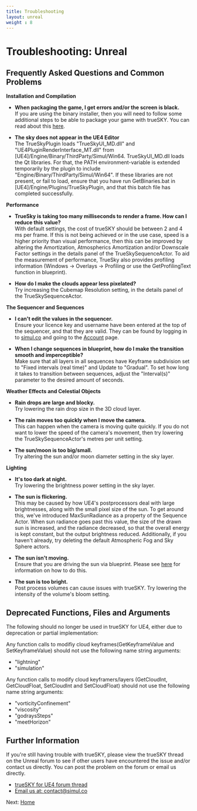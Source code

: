 ```yaml
---
title: Troubleshooting
layout: unreal
weight : 8
---
```


Troubleshooting: Unreal
================


Frequently Asked Questions and Common Problems
---------------

**Installation and Compilation**

* **When packaging the game, I get errors and/or the screen is black.**
<br>If you are using the binary installer, then you will need to follow some additional steps to be able to package your game with trueSKY. You can read about this [here](http://docs.simul.co/unrealengine/Deploy.html). 

* **The sky does not appear in the UE4 Editor**
<br>The TrueSkyPlugin loads "TrueSkyUI_MD.dll" and "UE4PluginRenderInterface_MT.dll" from [UE4]/Engine/Binary/ThirdParty/Simul/Win64.
TrueSkyUI_MD.dll loads the Qt libraries. For that, the PATH environment-variable is extended temporarily by the plugin to include "Engine/Binary/ThirdParty/Simul/Win64". If these libraries are not present, or fail to load, ensure that you have run GetBinaries.bat in [UE4]/Engine/Plugins/TrueSkyPlugin, and that this batch file has completed successfully.

**Performance**

* **TrueSky is taking too many milliseconds to render a frame. How can I reduce this value?**
<br>With default settings, the cost of trueSKY should be between 2 and 4 ms per frame. If this is not being achieved or in the use case, speed is a higher priority than visual performance, then this can be improved by altering the Amortization, Atmospherics Amortization and/or Downscale Factor settings in the details panel of the TrueSkySequenceActor. To aid the measurement of performance, TrueSky also provides profiling information (Windows -> Overlays -> Profiling or use the GetProfilingText function in blueprint).

* **How do I make the clouds appear less pixelated?**
<br>Try increasing the Cubemap Resolution setting, in the details panel of the TrueSkySequenceActor.


**The Sequencer and Sequences**

* **I can't edit the values in the sequencer.**
<br>Ensure your licence key and username have been entered at the top of the sequencer, and that they are valid. They can be found by logging in to [simul.co](https://simul.co/login) and going to the [Account](https://simul.co/account) page.

* **When I change sequences in blueprint, how do I make the transition smooth and imperceptible?**
<br>Make sure that all layers in all sequences have Keyframe subdivision set to "Fixed intervals (real time)" and Update to "Gradual". To set how long it takes to transition between sequences, adjust the "Interval(s)" parameter to the desired amount of seconds.


**Weather Effects and Celestial Objects**

* **Rain drops are large and blocky.**
<br>Try lowering the rain drop size in the 3D cloud layer.

* **The rain moves too quickly when I move the camera.**
<br>This can happen when the camera is moving quite quickly. If you do not want to lower the speed of the camera's movement, then try lowering the TrueSkySequenceActor's metres per unit setting.

* **The sun/moon is too big/small.**
<br>Try altering the sun and/or moon diameter setting in the sky layer.


**Lighting**

* **It's too dark at night.**
<br>Try lowering the brightness power setting in the sky layer.

* **The sun is flickering.**
<br>This may be caused by how UE4's postprocessors deal with large brightnesses, along with the small pixel size of the sun. To get around this, we've introduced MaxSunRadiance as a property of the Sequence Actor. When sun radiance goes past this value, the size of the drawn sun is increased, and the radiance decreased, so that the overall energy is kept constant, but the output brightness reduced. Additionally, if you haven't already, try deleting the default Atmospheric Fog and Sky Sphere actors.

* **The sun isn't moving.**
<br>Ensure that you are driving the sun via blueprint. Please see [here](http://docs.simul.co/unrealengine/Blueprint.html) for information on how to do this.

* **The sun is too bright.**
<br>Post process volumes can cause issues with trueSKY. Try lowering the intensity of the volume's bloom setting.



Deprecated Functions, Files and Arguments
---------------------

The following should no longer be used in trueSKY for UE4, either due to deprecation or partial implementation:

Any function calls to modifiy cloud keyframes(GetKeyframeValue and SetKeyframeValue) should not use the following name string arguments:

* "lightning"
* "simulation"

Any function calls to modify cloud keyframers/layers (GetCloudInt, GetCloudFloat, SetCloudInt and SetCloudFloat) should not use the following name string arguments:

* "vorticityConfinement"
* "viscosity"
* "godraysSteps"
* "meetHorizon"



Further Information
-----------------

If you're still having trouble with trueSKY, please view the trueSKY thread on the Unreal forum to see if other users have encountered the issue and/or contact us directly. You can post the problem on the forum or email us directly.

* [trueSKY for UE4 forum thread](https://forums.unrealengine.com/showthread.php?33944-RELEASED-trueSKY-Alpha-for-UE4-Complete-Sky-and-Weather-System/)
* [Email us at: contact@simul.co](mailto:contact@simul.co)


Next: <a href="/unrealengine/index">Home</a>